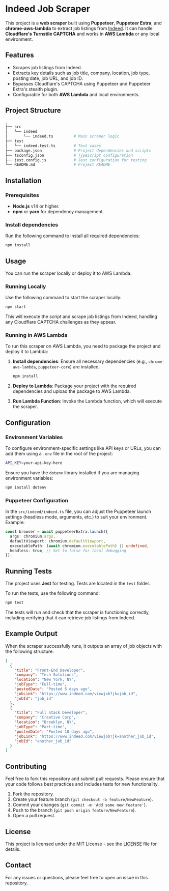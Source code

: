 # Indeed Job Scraper

This project is a **web scraper** built using **Puppeteer**, **Puppeteer Extra**, and **chrome-aws-lambda** to extract job listings from [Indeed](https://www.indeed.com). It can handle **Cloudflare's Turnstile CAPTCHA** and works in **AWS Lambda** or any local environment.

## Features

- Scrapes job listings from Indeed.
- Extracts key details such as job title, company, location, job type, posting date, job URL, and job ID.
- Bypasses Cloudflare's CAPTCHA using Puppeteer and Puppeteer Extra's stealth plugin.
- Configurable for both **AWS Lambda** and local environments.

## Project Structure

```bash
.
├── src
│   └── indeed
│       └── indeed.ts         # Main scraper logic
├── test
│   └── indeed.test.ts        # Test cases
├── package.json              # Project dependencies and scripts
├── tsconfig.json             # TypeScript configuration
├── jest.config.js            # Jest configuration for testing
└── README.md                 # Project README
```

## Installation

### Prerequisites

- **Node.js** v14 or higher.
- **npm** or **yarn** for dependency management.

### Install dependencies

Run the following command to install all required dependencies:

```bash
npm install
```

## Usage

You can run the scraper locally or deploy it to AWS Lambda.

### Running Locally

Use the following command to start the scraper locally:

```bash
npm start
```

This will execute the script and scrape job listings from Indeed, handling any Cloudflare CAPTCHA challenges as they appear.

### Running in AWS Lambda

To run this scraper on AWS Lambda, you need to package the project and deploy it to Lambda:

1. **Install dependencies**:
   Ensure all necessary dependencies (e.g., `chrome-aws-lambda`, `puppeteer-core`) are installed.

   ```bash
   npm install
   ```

2. **Deploy to Lambda**:
   Package your project with the required dependencies and upload the package to AWS Lambda.

3. **Run Lambda Function**:
   Invoke the Lambda function, which will execute the scraper.

## Configuration

### Environment Variables

To configure environment-specific settings like API keys or URLs, you can add them using a `.env` file in the root of the project:

```bash
API_KEY=your-api-key-here
```

Ensure you have the `dotenv` library installed if you are managing environment variables:

```bash
npm install dotenv
```

### Puppeteer Configuration

In the `src/indeed/indeed.ts` file, you can adjust the Puppeteer launch settings (headless mode, arguments, etc.) to suit your environment. Example:

```typescript
const browser = await puppeteerExtra.launch({
  args: chromium.args,
  defaultViewport: chromium.defaultViewport,
  executablePath: (await chromium.executablePath) || undefined,
  headless: true, // Set to false for local debugging
});
```

## Running Tests

The project uses **Jest** for testing. Tests are located in the `test` folder.

To run the tests, use the following command:

```bash
npm test
```

The tests will run and check that the scraper is functioning correctly, including verifying that it can retrieve job listings from Indeed.

## Example Output

When the scraper successfully runs, it outputs an array of job objects with the following structure:

```json
[
  {
    "title": "Front-End Developer",
    "company": "Tech Solutions",
    "location": "New York, NY",
    "jobType": "Full-time",
    "postedDate": "Posted 5 days ago",
    "jobLink": "https://www.indeed.com/viewjob?jk=job_id",
    "jobId": "job_id"
  },
  {
    "title": "Full Stack Developer",
    "company": "Creative Corp",
    "location": "Brooklyn, NY",
    "jobType": "Part-time",
    "postedDate": "Posted 10 days ago",
    "jobLink": "https://www.indeed.com/viewjob?jk=another_job_id",
    "jobId": "another_job_id"
  }
]
```

## Contributing

Feel free to fork this repository and submit pull requests. Please ensure that your code follows best practices and includes tests for new functionality.

1. Fork the repository.
2. Create your feature branch (`git checkout -b feature/NewFeature`).
3. Commit your changes (`git commit -m 'Add some new feature'`).
4. Push to the branch (`git push origin feature/NewFeature`).
5. Open a pull request.

## License

This project is licensed under the MIT License - see the [LICENSE](LICENSE) file for details.

## Contact

For any issues or questions, please feel free to open an issue in this repository.

